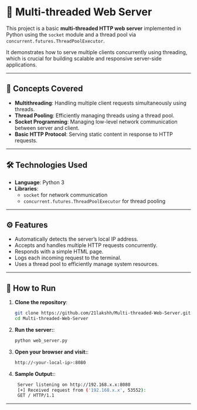# 🧵 Multi-threaded Web Server

This project is a basic **multi-threaded HTTP web server** implemented in Python using the `socket` module and a thread pool via `concurrent.futures.ThreadPoolExecutor`.

It demonstrates how to serve multiple clients concurrently using threading, which is crucial for building scalable and responsive server-side applications.

---

## 🧠 Concepts Covered

- **Multithreading**: Handling multiple client requests simultaneously using threads.
- **Thread Pooling**: Efficiently managing threads using a thread pool.
- **Socket Programming**: Managing low-level network communication between server and client.
- **Basic HTTP Protocol**: Serving static content in response to HTTP requests.

---

## 🛠️ Technologies Used

- **Language**: Python 3
- **Libraries**:
  - `socket` for network communication
  - `concurrent.futures.ThreadPoolExecutor` for thread pooling

---

## ⚙️ Features

- Automatically detects the server’s local IP address.
- Accepts and handles multiple HTTP requests concurrently.
- Responds with a simple HTML page.
- Logs each incoming request to the terminal.
- Uses a thread pool to efficiently manage system resources.

---

## 🚀 How to Run

1. **Clone the repository**:

   ```bash
   git clone https://github.com/21lakshh/Multi-threaded-Web-Server.git
   cd Multi-threaded-Web-Server
   ```
2. **Run the server:**:

   ```bash
   python web_server.py
   ```
3. **Open your browser and visit:**:

   ```bash
   http://<your-local-ip>:8080
   ```
4. **Sample Output:**:

   ```bash
    Server listening on http://192.168.x.x:8080
    [+] Received request from ('192.168.x.x', 53552):
    GET / HTTP/1.1
   ```
---

   
